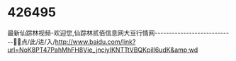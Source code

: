 # 426495
最新仙踪林视频-欢迎您,仙踪林贰佰信息网大豆行情网----------------------------👚👚点/此/进/入/http://www.baidu.com/link?url=NoK8PT47PahMhFH8Vie_jnciyIKNTTtVBQKpill6udK&amp;wd
